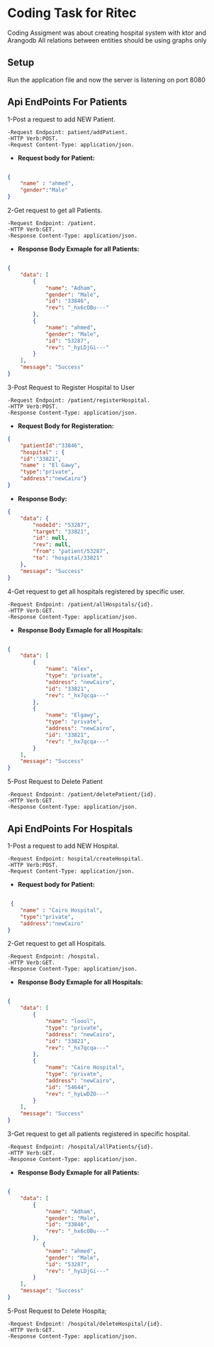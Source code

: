 # Coding Task for Ritec

Coding Assigment was about creating hospital system with ktor and Arangodb 
All relations between entities should be using graphs only

## Setup

Run the application file and now the server is listening on port 8080

## Api EndPoints For Patients 

1-Post a request to add NEW Patient.

    -Request Endpoint: patient/addPatient.
    -HTTP Verb:POST.
    -Request Content-Type: application/json.

- **Request body for Patient:**

```json

{
    "name" : "ahmed",
    "gender":"Male"
}
```
2-Get request to get all Patients.

    -Request Endpoint: /patient.
    -HTTP Verb:GET.
    -Response Content-Type: application/json.

- **Response Body Exmaple for all Patients:**
```json

{
    "data": [
        {
            "name": "Adham",
            "gender": "Male",
            "id": "33846",
            "rev": "_hx6cOBu---"
        },
        {
            "name": "ahmed",
            "gender": "Male",
            "id": "53287",
            "rev": "_hyLDjGi---"
        }
    ],
    "message": "Success"
}
```

3-Post Request to Register Hospital to User
    
    -Request Endpoint: /patient/registerHospital.
    -HTTP Verb:POST.
    -Response Content-Type: application/json.

- **Request Body for Registeration:**

```json
{
    "patientId":"33846",
    "hospital" : {
    "id":"33821",
    "name" : "El Gawy",
    "type":"private",
    "address":"newCairo"}
}
```
- **Response Body:**
```json
{
    "data": {
        "nodeId": "53287",
        "target": "33821",
        "id": null,
        "rev": null,
        "from": "patient/53287",
        "to": "hospital/33821"
    },
    "message": "Success"
}
```
4-Get request to get all hospitals registered by specific user.

    -Request Endpoint: /patient/allHospitals/{id}.
    -HTTP Verb:GET.
    -Response Content-Type: application/json.


- **Response Body Exmaple for all Hospitals:**
```json

{
    "data": [
        {
            "name": "Alex",
            "type": "private",
            "address": "newCairo",
            "id": "33821",
            "rev": "_hx7qcqa---"
        },
        {
            "name": "Elgawy",
            "type": "private",
            "address": "newCairo",
            "id": "33821",
            "rev": "_hx7qcqa---"
        }
    ],
    "message": "Success"
}
```

5-Post Request to Delete Patient

    -Request Endpoint: /patient/deletePatient/{id}.
    -HTTP Verb:GET.
    -Response Content-Type: application/json.



## Api EndPoints For Hospitals

1-Post a request to add NEW Hospital.

    -Request Endpoint: hospital/createHospital.
    -HTTP Verb:POST.
    -Request Content-Type: application/json.

- **Request body for Patient:**
```json

 {
    "name" : "Cairo Hospital",
    "type":"private",
    "address":"newCairo"
}
```

2-Get request to get all Hospitals.

    -Request Endpoint: /hospital.
    -HTTP Verb:GET.
    -Response Content-Type: application/json.

- **Response Body Exmaple for all Hospitals:**
```json

{
    "data": [
        {
            "name": "loool",
            "type": "private",
            "address": "newCairo",
            "id": "33821",
            "rev": "_hx7qcqa---"
        },
        {
            "name": "Cairo Hospital",
            "type": "private",
            "address": "newCairo",
            "id": "54644",
            "rev": "_hyLwDZO---"
        }
    ],
    "message": "Success"
}
```
3-Get request to get all patients registered in specific hospital.

    -Request Endpoint: /hospital/allPatients/{id}.
    -HTTP Verb:GET.
    -Response Content-Type: application/json.
    
- **Response Body Exmaple for all Patients:**
```json

{
    "data": [
        {
            "name": "Adham",
            "gender": "Male",
            "id": "33846",
            "rev": "_hx6cOBu---"
        },
           {
            "name": "ahmed",
            "gender": "Male",
            "id": "53287",
            "rev": "_hyLDjGi---"
        }
    ],
    "message": "Success"
}
```
5-Post Request to Delete Hospita;

    -Request Endpoint: /hospital/deleteHospital/{id}.
    -HTTP Verb:GET.
    -Response Content-Type: application/json.


    
